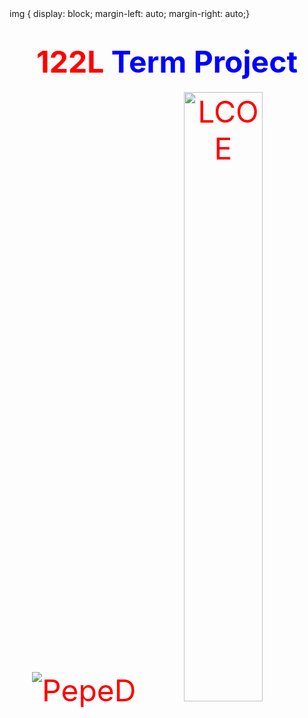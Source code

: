 <html>

<head>
	img { 
      	display: block; 
      	margin-left: auto; 
      	margin-right: auto;}

</head>

<body>

<center>
<h1> <font size="48" color="red">122L <font size="48" color="blue">Term Project </font> </h1> 
<center>
  
<img src="https://i.kym-cdn.com/photos/images/original/001/567/318/ba7.gif" alt="PepeD" class="center"> 
  
 <img src="https://yt3.ggpht.com/a/AGF-l79iTUpavi-i7LKxvR4exeimm0HXl_xP6lhokw=s900-c-k-c0xffffffff-no-rj-mo" alt="LCOE" class="center" style="width:50%;"> 
</body>

</html>

